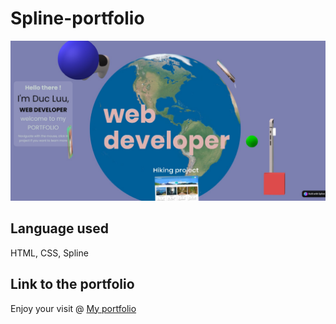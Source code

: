 # Spline-portfolio

![Screenshot of the homepage](./src/img/screenshot.jpg)

## Language used

HTML, CSS, Spline

## Link to the portfolio

Enjoy your visit @ [My portfolio](https://luuduc34.github.io/Spline-portfolio/)
